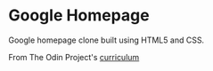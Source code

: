 # Google Homepage

Google homepage clone built using HTML5 and CSS.

From The Odin Project's [curriculum](http://www.theodinproject.com/web-development-101/html-css)
